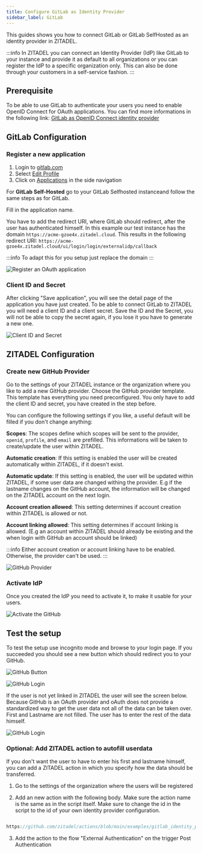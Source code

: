 ```yaml
---
title: Configure GitLab as Identity Provider
sidebar_label: GitLab
---
```


This guides shows you how to connect GitLab or GitLab SelfHosted as an identity provider in ZITADEL.

:::info
In ZITADEL you can connect an Identity Provider (IdP) like GitLab to your instance and provide it as default to all organizations or you can register the IdP to a specific organization only. This can also be done through your customers in a self-service fashion.
:::

## Prerequisite

To be able to use GitLab to authenticate your users you need to enable OpenID Connect for OAuth applications. You can find more informations in the following link: [GitLab as OpenID Connect identity provider](https://docs.gitlab.com/ee/integration/openid_connect_provider.html)

## GitLab Configuration

### Register a new application

1. Login to [gitlab.com](https://gitlab.com)
2. Select [Edit Profile](https://gitlab.com/-/profile)
3. Click on [Applications](https://gitlab.com/-/profile/applications) in the side navigation

For **GitLab Self-Hosted** go to your GitLab Selfhosted instanceand follow the same steps as for GitLab.

Fill in the application name.

You have to add the redirect URI, where GitLab should redirect, after the user has authenticated himself.
In this example our test instance has the domain `https://acme-gzoe4x.zitadel.cloud`.
This results in the following redirect URI:
 `https://acme-gzoe4x.zitadel.cloud/ui/login/login/externalidp/callback`

:::info
To adapt this for you setup just replace the domain
:::

![Register an OAuth application](/img/guides/gitlab_app_registration.png)

### Client ID and Secret

After clicking "Save application", you will see the detail page of the application you have just created.
To be able to connect GitLab to ZITADEL you will need a client ID and a client secret. 
Save the ID and the Secret, you will not be able to copy the secret again, if you lose it you have to generate a new one.

![Client ID and Secret](/img/guides/gitlab_app_id_secret.png)

## ZITADEL Configuration

### Create new GitHub Provider

Go to the settings of your ZITADEL instance or the organization where you like to add a new GitHub provider.
Choose the GitHub provider template. This template has everything you need preconfigured. You only have to add the client ID and secret, you have created in the step before.

You can configure the following settings if you like, a useful default will be filled if you don't change anything:

**Scopes**: The scopes define which scopes will be sent to the provider, `openid`, `profile`, and `email` are prefilled. This informations will be taken to create/update the user within ZITADEL.

**Automatic creation**: If this setting is enabled the user will be created automatically within ZITADEL, if it doesn't exist.

**Automatic update**: If this setting is enabled, the user will be updated within ZITADEL, if some user data are changed withing the provider. E.g if the lastname changes on the GitHub account, the information will be changed on the ZITADEL account on the next login. 

**Account creation allowed**: This setting determines if account creation within ZITADEL is allowed or not.

**Account linking allowed**: This setting determines if account linking is allowed. (E.g an account within ZITADEL should already be existing and the when login with GitHub an account should be linked)

:::info
Either account creation or account linking have to be enabled. Otherwise, the provider can't be used.
:::

![GitHub Provider](/img/guides/zitadel_gitlab_create_provider.png)

### Activate IdP

Once you created the IdP you need to activate it, to make it usable for your users.

![Activate the GitHub](/img/guides/zitadel_activate_gitlab.png)

## Test the setup

To test the setup use incognito mode and browse to your login page.
If you succeeded you should see a new button which should redirect you to your GitHub.

![GitHub Button](/img/guides/zitadel_login_gitlab.png)

![GitHub Login](/img/guides/gitlab_login.png)

If the user is not yet linked in ZITADEL the user will see the screen below.
Because GitHub is an OAuth provider and oAuth does not provide a standardized way to get the user data not all of the data can be taken over. First and Lastname are not filled.
The user has to enter the rest of the data himself.

![GitHub Login](/img/guides/zitadel_login_external_not_found_registration.png)

### Optional: Add ZITADEL action to autofill userdata

If you don't want the user to have to enter his first and lastname himself, you can add a ZITADEL action in which you specify how the data should be transferred.

1. Go to the settings of the organization where the users will be registered

2. Add an new action with the following body. Make sure the action name is the same as in the script itself. Make sure to change the id in the script to the id of your own identity provider configuration. 

```js reference

https://github.com/zitadel/actions/blob/main/examples/gitlab_identity_provider

```
3. Add the action to the flow "External Authentication" on the trigger Post Authentication
  
